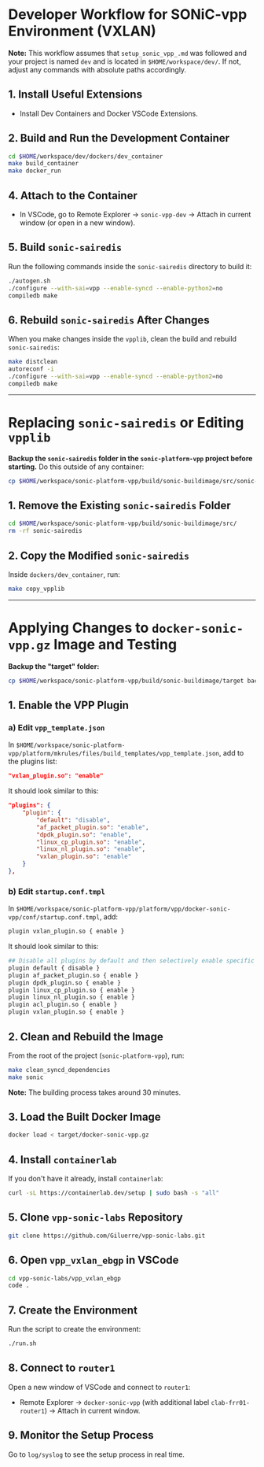 # Developer Workflow for SONiC-vpp Environment (VXLAN)

**Note:** This workflow assumes that `setup_sonic_vpp_.md` was followed and your project is named `dev` and is located in `$HOME/workspace/dev/`. If not, adjust any commands with absolute paths accordingly.

## 1. Install Useful Extensions
- Install Dev Containers and Docker VSCode Extensions.

## 2. Build and Run the Development Container

```sh
cd $HOME/workspace/dev/dockers/dev_container
make build_container
make docker_run
```

## 4. Attach to the Container
- In VSCode, go to Remote Explorer -> `sonic-vpp-dev` -> Attach in current window (or open in a new window).

## 5. Build `sonic-sairedis`
Run the following commands inside the `sonic-sairedis` directory to build it:

```sh
./autogen.sh
./configure --with-sai=vpp --enable-syncd --enable-python2=no
compiledb make
```

## 6. Rebuild `sonic-sairedis` After Changes
When you make changes inside the `vpplib`, clean the build and rebuild `sonic-sairedis`:

```sh
make distclean
autoreconf -i
./configure --with-sai=vpp --enable-syncd --enable-python2=no
compiledb make
```
---

# Replacing `sonic-sairedis` or Editing `vpplib`

**Backup the `sonic-sairedis` folder in the `sonic-platform-vpp` project before starting.** Do this outside of any container:

```sh
cp $HOME/workspace/sonic-platform-vpp/build/sonic-buildimage/src/sonic-sairedis backups/
```

## 1. Remove the Existing `sonic-sairedis` Folder

```sh
cd $HOME/workspace/sonic-platform-vpp/build/sonic-buildimage/src/
rm -rf sonic-sairedis
```

## 2. Copy the Modified `sonic-sairedis`
Inside `dockers/dev_container`, run:

```sh
make copy_vpplib
```

---

# Applying Changes to `docker-sonic-vpp.gz` Image and Testing

**Backup the "target" folder:**

```sh
cp $HOME/workspace/sonic-platform-vpp/build/sonic-buildimage/target backups/
```

## 1. Enable the VPP Plugin
### a) Edit `vpp_template.json`
In `$HOME/workspace/sonic-platform-vpp/platform/mkrules/files/build_templates/vpp_template.json`, add to the plugins list:

```json
"vxlan_plugin.so": "enable"
```

It should look similar to this:

```json
"plugins": {
	"plugin": {
	    "default": "disable",
	    "af_packet_plugin.so": "enable",
	    "dpdk_plugin.so": "enable",
	    "linux_cp_plugin.so": "enable",
	    "linux_nl_plugin.so": "enable",
		"vxlan_plugin.so": "enable"
	}
},
```

### b) Edit `startup.conf.tmpl`
In `$HOME/workspace/sonic-platform-vpp/platform/vpp/docker-sonic-vpp/conf/startup.conf.tmpl`, add:

```sh
plugin vxlan_plugin.so { enable }
```

It should look similar to this:

```sh
## Disable all plugins by default and then selectively enable specific plugins
plugin default { disable }
plugin af_packet_plugin.so { enable }
plugin dpdk_plugin.so { enable }
plugin linux_cp_plugin.so { enable }
plugin linux_nl_plugin.so { enable }
plugin acl_plugin.so { enable }
plugin vxlan_plugin.so { enable }
```

## 2. Clean and Rebuild the Image
From the root of the project (`sonic-platform-vpp`), run:

```sh
make clean_syncd_dependencies
make sonic
```
**Note:** The building process takes around 30 minutes.

## 3. Load the Built Docker Image

```sh
docker load < target/docker-sonic-vpp.gz
```

## 4. Install `containerlab`
If you don't have it already, install `containerlab`:

```sh
curl -sL https://containerlab.dev/setup | sudo bash -s "all"
```

## 5. Clone `vpp-sonic-labs` Repository

```sh
git clone https://github.com/Giluerre/vpp-sonic-labs.git
```

## 6. Open `vpp_vxlan_ebgp` in VSCode

```sh
cd vpp-sonic-labs/vpp_vxlan_ebgp
code .
```

## 7. Create the Environment
Run the script to create the environment:

```sh
./run.sh
```

## 8. Connect to `router1`
Open a new window of VSCode and connect to `router1`:

- Remote Explorer -> `docker-sonic-vpp` (with additional label `clab-frr01-router1`) -> Attach in current window.

## 9. Monitor the Setup Process
Go to `log/syslog` to see the setup process in real time.